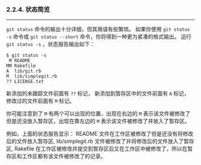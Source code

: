### 2.2.4. 状态简览

------

`git status` 命令的输出十分详细，但其用语有些繁琐。 如果你使用 `git status -s` 命令或 `git status --short` 命令，你将得到一种更为紧凑的格式输出。 运行 `git status -s` ，状态报告输出如下：

```shell
$ git status -s
 M README
MM Rakefile
A  lib/git.rb
M  lib/simplegit.rb
?? LICENSE.txt
```

新添加的未跟踪文件前面有 `??` 标记，
新添加到暂存区中的文件前面有 `A` 标记，
修改过的文件前面有 `M` 标记。 

你可能注意到了 `M` 有两个可以出现的位置，出现在右边的 `M` 表示该文件被修改了但是还没放入暂存区，出现在靠左边的 `M` 表示该文件被修改了并放入了暂存区。

例如，上面的状态报告显示：
README 文件在工作区被修改了但是还没有将修改后的文件放入暂存区,
lib/simplegit.rb 文件被修改了并将修改后的文件放入了暂存区,
Rakefile 在工作区被修改并提交到暂存区后又在工作区中被修改了，所以在暂存区和工作区都有该文件被修改了的记录。